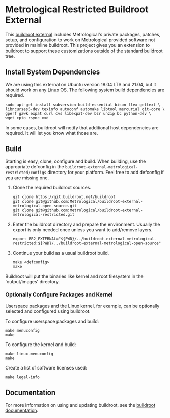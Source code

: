 # Metrological Restricted Buildroot External

This [buildroot external][1] includes Metrological's private packages, patches,
setup, and configuration to work on Metrological provided software not provided
in mainline buildroot. This project gives you an extension to buildroot to
support these customizations outside of the standard buildroot tree.

## Install System Dependencies

We are using this external on Ubuntu version 18.04 LTS and 21.04, but it should
work on any Linux OS. The following system build dependencies are required.

    sudo apt-get install subversion build-essential bison flex gettext \
    libncurses5-dev texinfo autoconf automake libtool mercurial git-core \
    gperf gawk expat curl cvs libexpat-dev bzr unzip bc python-dev \
    wget cpio rsync xxd

In some cases, buildroot will notify that additional host dependencies are
required. It will let you know what those are.

## Build

Starting is easy, clone, configure and build. When building, use the appropriate
defconfig in the `buildroot-external-metrological-restricted/configs` directory
for your platform. Feel free to add defconfig if you are missing one.

1. Clone the required buildroot sources.
   ``` shell
   git clone https://git.buildroot.net/buildroot
   git clone git@github.com:Metrological/buildroot-external-metrological-open-source.git
   git clone git@github.com:Metrological/buildroot-external-metrological-restricted.git
   ```
2. Enter the buildroot directory and prepare the environment. Usually the export is
   only needed once unless you want to add/remove layers.
   ``` shell
   export BR2_EXTERNAL="${PWD}/../buildroot-external-metrological-restricted:${PWD}/../buildroot-external-metrological-open-source"
   ```
3. Continue your build as a usual buildroot build.
   ``` shell
   make <defconfig>
   make
   ```

Buildroot will put the binaries like kernel and root filesystem in the
'output/images' directory.

### Optionally Configure Packages and Kernel

Userspace packages and the Linux kernel, for example, can be optionally selected
and configured using buildroot.

To configure userspace packages and build:

    make menuconfig
    make


To configure the kernel and build:

    make linux-menuconfig
    make


Create a list of software licenses used:

    make legal-info

## Documentation

For more information on using and updating buildroot, see the [buildroot documentation][3].

[1]: https://buildroot.org/downloads/manual/manual.html#outside-br-custom
[3]: https://buildroot.org/docs.html
